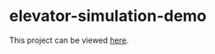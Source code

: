 # elevator-simulation-demo
This project can be viewed [here](http://jdhushenthen.github.io/elevator-simulation-demo).

